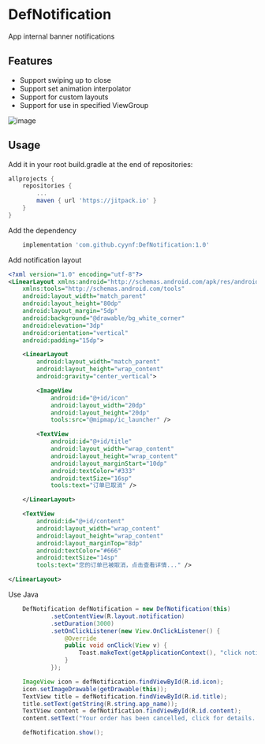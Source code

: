 # DefNotification
App internal banner notifications

## Features
- Support swiping up to close
- Support set animation interpolator
- Support for custom layouts
- Support for use in specified ViewGroup

![image](https://github.com/cyynf/DefNotification/blob/master/image.gif)

## Usage

Add it in your root build.gradle at the end of repositories:
``` groovy
allprojects {
	repositories {
		...
		maven { url 'https://jitpack.io' }
	}
}
```
Add the dependency
``` groovy
	implementation 'com.github.cyynf:DefNotification:1.0'
```
Add notification layout
``` xml
<?xml version="1.0" encoding="utf-8"?>
<LinearLayout xmlns:android="http://schemas.android.com/apk/res/android"
    xmlns:tools="http://schemas.android.com/tools"
    android:layout_width="match_parent"
    android:layout_height="80dp"
    android:layout_margin="5dp"
    android:background="@drawable/bg_white_corner"
    android:elevation="3dp"
    android:orientation="vertical"
    android:padding="15dp">

    <LinearLayout
        android:layout_width="match_parent"
        android:layout_height="wrap_content"
        android:gravity="center_vertical">

        <ImageView
            android:id="@+id/icon"
            android:layout_width="20dp"
            android:layout_height="20dp"
            tools:src="@mipmap/ic_launcher" />

        <TextView
            android:id="@+id/title"
            android:layout_width="wrap_content"
            android:layout_height="wrap_content"
            android:layout_marginStart="10dp"
            android:textColor="#333"
            android:textSize="16sp"
            tools:text="订单已取消" />

    </LinearLayout>

    <TextView
        android:id="@+id/content"
        android:layout_width="wrap_content"
        android:layout_height="wrap_content"
        android:layout_marginTop="8dp"
        android:textColor="#666"
        android:textSize="14sp"
        tools:text="您的订单已被取消，点击查看详情..." />

</LinearLayout>
```
Use Java
``` java
    DefNotification defNotification = new DefNotification(this)
            .setContentView(R.layout.notification)
            .setDuration(3000)
            .setOnClickListener(new View.OnClickListener() {
                @Override
                public void onClick(View v) {
                    Toast.makeText(getApplicationContext(), "click notification", Toast.LENGTH_SHORT).show();
                }
            });

    ImageView icon = defNotification.findViewById(R.id.icon);
    icon.setImageDrawable(getDrawable(this));
    TextView title = defNotification.findViewById(R.id.title);
    title.setText(getString(R.string.app_name));
    TextView content = defNotification.findViewById(R.id.content);
    content.setText("Your order has been cancelled, click for details...");

    defNotification.show();
```

